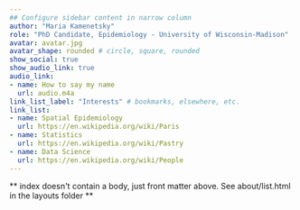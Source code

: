 ```yaml
---
## Configure sidebar content in narrow column
author: "Maria Kamenetsky"
role: "PhD Candidate, Epidemiology - University of Wisconsin-Madison"
avatar: avatar.jpg
avatar_shape: rounded # circle, square, rounded
show_social: true
show_audio_link: true
audio_link: 
- name: How to say my name
  url: audio.m4a
link_list_label: "Interests" # bookmarks, elsewhere, etc.
link_list:
- name: Spatial Epidemiology
  url: https://en.wikipedia.org/wiki/Paris
- name: Statistics
  url: https://en.wikipedia.org/wiki/Pastry
- name: Data Science
  url: https://en.wikipedia.org/wiki/People
---
```


** index doesn't contain a body, just front matter above.
See about/list.html in the layouts folder **
